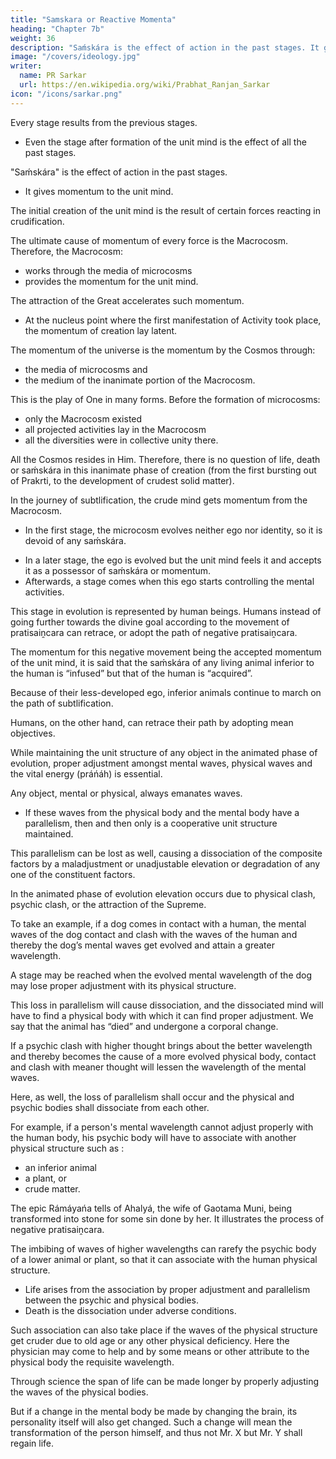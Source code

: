 ```yaml
---
title: "Samskara or Reactive Momenta"
heading: "Chapter 7b"
weight: 36
description: "Saḿskára is the effect of action in the past stages. It gives momentum to the unit mind"
image: "/covers/ideology.jpg"
writer:
  name: PR Sarkar
  url: https://en.wikipedia.org/wiki/Prabhat_Ranjan_Sarkar
icon: "/icons/sarkar.png"
---
```



Every stage results from the previous stages. 
- Even the stage after formation of the unit mind is the effect of all the past stages. 

"Saḿskára" is the effect of action in the past stages.
- It gives momentum to the unit mind. 

The initial creation of the unit mind is the result of certain forces reacting in crudification. 

The ultimate cause of momentum of every force is the Macrocosm. <!-- , the entire working principle in saiṋcara and pratisaiṋcara. It is, --> Therefore, the Macrocosm:
- works through the media of microcosms
- provides the momentum for the unit mind. 

The attraction of the Great accelerates such momentum. 
- At the nucleus point where the first manifestation of Activity took place, the momentum of creation lay latent.

The momentum of the universe is the momentum by the Cosmos through:
- the media of microcosms and
- the medium of the inanimate portion of the Macrocosm. 

This is the play of One in many forms. Before the formation of microcosms:
- only the Macrocosm existed
- all projected activities lay in the Macrocosm
- all the diversities were in collective unity there. 

All the Cosmos resides in Him. Therefore, there is no question of life, death or saḿskára in this inanimate phase of creation (from the first bursting out of Prakrti, to the development of crudest solid matter).

In the journey of subtlification, the crude mind gets momentum from the Macrocosm. 
- In the first stage, the microcosm evolves neither ego <!-- (ahaḿtattva) --> nor identity<!-- mahattattva -->, so it is devoid of any saḿskára. 
<!-- The eternal force of the Macrocosm moves the microcosms further towards the Nucleus. -->
- In a later stage, the ego is evolved but the unit mind feels it and accepts it as a possessor of saḿskára or momentum. 
- Afterwards, a stage comes when this ego starts controlling the mental activities.

This stage in evolution is represented by human beings. Humans instead of going further towards the divine goal according to the movement of pratisaiṋcara can retrace, or adopt the path of negative pratisaiṋcara. 

The momentum for this negative movement being the accepted momentum of the unit mind, it is said that the saḿskára of any living animal inferior to the human is “infused” but that of the human is “acquired”.

Because of their less-developed ego, inferior animals continue to march on the path of subtlification. 

Humans, on the other hand, can retrace their path by adopting mean objectives.

While maintaining the unit structure of any object in the animated phase of evolution, proper adjustment amongst mental waves, physical waves and the vital energy (práńáh) is essential. 

Any object, mental or physical, always emanates waves.
- If these waves from the physical body and the mental body have a parallelism, then and then only is a cooperative unit structure maintained.

This parallelism can be lost as well, causing a dissociation of the composite factors by a maladjustment or unadjustable elevation or degradation of any one of the constituent factors. 

In the animated phase of evolution elevation occurs due to physical clash, psychic clash, or the attraction of the Supreme. 

To take an example, if a dog comes in contact with a human, the mental waves of the dog contact and clash with the waves of the human and thereby the dog’s mental waves get evolved and attain a greater wavelength.

A stage may be reached when the evolved mental wavelength of the dog may lose proper adjustment with its physical structure. 

This loss in parallelism will cause dissociation, and the dissociated mind will have to find a physical body with which it can find proper adjustment. We say that the animal has “died” and undergone a corporal change.

If a psychic clash with higher thought brings about the better wavelength and thereby becomes the cause of a more evolved physical body, contact and clash with meaner thought will lessen the wavelength of the mental waves. 

Here, as well, the loss of parallelism shall occur and the physical and psychic bodies shall dissociate from each other. 

For example, if a person's mental wavelength cannot adjust properly with the human body, his psychic body will have to associate with another <!-- properly adjustable --> physical structure such as <!-- , which may be of -->:
- an inferior animal
- a plant, or
- crude matter. 

The epic Rámáyańa tells of Ahalyá, the wife of Gaotama Muni, being transformed into stone for some sin done by her. It illustrates the process of negative pratisaiṋcara. 

The imbibing of waves of higher wavelengths can rarefy the psychic body of a lower animal or plant, so that it can associate with the human physical structure. <!-- , and vice versa, if the wavelength is made cruder by inculcating meaner thoughts. -->

- Life arises from the association by proper adjustment and parallelism between the psychic and physical bodies.
- Death is the dissociation under adverse conditions. 

Such association can also take place if the waves of the physical structure get cruder due to old age or any other physical deficiency. Here the physician may come to help and by some means or other attribute to the physical body the requisite wavelength.

Through science the span of life can be made longer by properly adjusting the waves of the physical bodies.

But if a change in the mental body be made by changing the brain, its personality itself will also get changed. Such a change will mean the transformation of the person himself, and thus not Mr. X but Mr. Y shall regain life.

